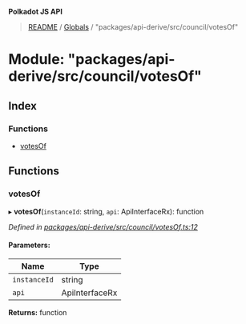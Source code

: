 **Polkadot JS API**

> [README](../README.md) / [Globals](../globals.md) / "packages/api-derive/src/council/votesOf"

# Module: "packages/api-derive/src/council/votesOf"

## Index

### Functions

* [votesOf](_packages_api_derive_src_council_votesof_.md#votesof)

## Functions

### votesOf

▸ **votesOf**(`instanceId`: string, `api`: ApiInterfaceRx): function

*Defined in [packages/api-derive/src/council/votesOf.ts:12](https://github.com/polkadot-js/api/blob/05c0379f4/packages/api-derive/src/council/votesOf.ts#L12)*

#### Parameters:

Name | Type |
------ | ------ |
`instanceId` | string |
`api` | ApiInterfaceRx |

**Returns:** function
